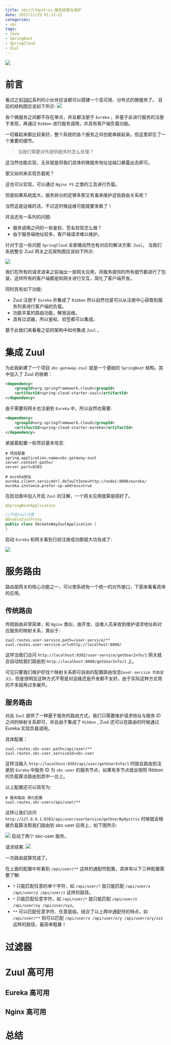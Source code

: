 ```yaml
---
title: sbc(六)Hystrix-服务容错与保护
date: 2017/11/25 01:13:22    
categories: 
- sbc
tags: 
- Java
- SpringBoot
- SpringCloud
- Zuul
---
```


![](https://ws1.sinaimg.cn/large/006tNc79gy1flrejb4pbpj30qo0cuq5s.jpg)

# 前言

看过之前[SBC](https://crossoverjie.top/categories/sbc/)系列的小伙伴应该都可以搭建一个高可用、分布式的微服务了。 目前的结构图应该如下所示:
![](https://ws1.sinaimg.cn/large/006tKfTcly1flvyjrv2unj30dc0gwaaw.jpg)

各个微服务之间都不存在单点，并且都注册于 `Eureka` ，并基于此进行服务的注册于发现，再通过 `Ribbon` 进行服务调用，并具有客户端负载功能。

一切看起来都比较美好，整个系统的各个服务之间也能串联起来。但这里却忘了一个重要的细节。

> 当我们需要对外提供服务时怎么处理？

这当然也能实现，无非就是将我们具体的微服务地址加端口暴露出去即可。

那又如何来实现负载呢？

这也可以实现，可以通过 `Nginx F5` 之类的工具进行负载。

但是如果系统庞大，服务拆分的足够多那又有谁来维护这些路由关系呢？

当然这是运维的活，不过这时候运维可能就要发飙了！

并且还有一系列的问题:

- 服务调用之间的一些鉴权、签名校验怎么做？
- 由于服务端地址较多，客户端请求难以维护。

针对于这一些问题 `SpringCloud` 全家桶自然也有对应的解决方案: `Zuul`。
当我们系统整合 Zuul 网关之后架构图应该如下所示:

![](https://ws2.sinaimg.cn/large/006tKfTcly1flw0fbfukxj30mp0icdgk.jpg)

我们在所有的请求进来之前抽出一层网关应用，将服务提供的所有细节都进行了包装，这样所有的客户端都是和网关进行交互，简化了客户端开发。

同时具有如下功能:

- Zuul 注册于 `Eureka` 并集成了 `Ribbon` 所以自然也是可以从注册中心获取到服务列表进行客户端的负载。
- 功能丰富的路由功能，解放运维。
- 具有过滤器，所以鉴权、验签都可以集成。

基于此我们来看看之前的架构中如何集成 `Zuul` 。

# 集成 Zuul
为此我新建了一个项目 `sbc-gateway-zuul` 就是一个基础的 `SpringBoot` 结构。其中加入了 Zuul 的依赖：

```xml
<dependency>
	<groupId>org.springframework.cloud</groupId>
	<artifactId>spring-cloud-starter-zuul</artifactId>
</dependency>
```

由于需要将网关也注册到 `Eureka` 中，所以自然也需要:

```xml
<dependency>
	<groupId>org.springframework.cloud</groupId>
	<artifactId>spring-cloud-starter-eureka</artifactId>
</dependency>
```

紧接着配置一些项目基本信息:

```properties
# 项目配置
spring.application.name=sbc-gateway-zuul
server.context-path=/
server.port=8383

# eureka地址
eureka.client.serviceUrl.defaultZone=http://node1:8888/eureka/
eureka.instance.prefer-ip-address=true
```

在启动类中加入开启 `Zuul` 的注解，一个网关应用就算是搭好了。

```java
@SpringBootApplication

//开启zuul代理
@EnableZuulProxy
public class SbcGateWayZuulApplication {
}
```

启动 `Eureka` 和网关看到已经注册成功那就大功告成了:

![](https://ws4.sinaimg.cn/large/006tKfTcly1flx2fwc3v2j314y085dgp.jpg)

# 服务路由
路由是网关的核心功能之一，可以使系统有一个统一的对外接口，下面来看看具体的应用。

## 传统路由
传统路由非常简单，和 `Nginx` 类似，由开发、运维人员来收到维护请求地址和对应服务的映射关系，类似于:

```properties
zuul.routes.user-service.path=/user-service/**
zuul.routes.user-sercice.url=http://localhost:8080/
```

这样当我们访问 `http://localhost:8383/user-service/getUserInfo/1` 网关就会自动给我们路由到 `http://localhost:8080/getUserInfo/1` 上。

可见只要我们维护好找个映射关系即可自由的配置路由信息(`user-sercice 可自定义`)，但是很明显这种方式不管是对运维还是开发都不友好。由于实际这种方式用的不多就再过多展开。

## 服务路由
对此 `Zuul` 提供了一种基于服务的路由方式。我们只需要维护请求地址与服务 ID 之间的映射关系即可，并且由于集成了 `Ribbon` , Zuul 还可以在路由的时候通过 Eureka 实现负载调用。

具体配置：

```properties
zuul.routes.sbc-user.path=/api/user/**
zuul.routes.sbc-user.serviceId=sbc-user
```

这样当输入 `http://localhost:8383/api/user/getUserInfo/1` 时就会路由到注册到 `Eureka` 中服务 ID 为 `sbc-user` 的服务节点，如果有多节点就会按照 Ribbon 的负载算法路由到其中一台上。

以上配置还可以简写为:

```properties
# 服务路由 简化配置
zuul.routes.sbc-user=/api/user/**
```

这样让我们访问 `http://127.0.0.1:8383/api/user/userService/getUserByHystrix` 时候就会根据负载算法帮我们路由到 sbc-user 应用上，如下图所示:

![](https://ws1.sinaimg.cn/large/006tKfTcly1flx4pbe3nsj31ga0e5gnq.jpg)
启动了两个 sbc-user 服务。

请求结果:
![](https://ws4.sinaimg.cn/large/006tKfTcly1flx4q2zktbj30yd0ll79b.jpg)

一次路由就算完成了。

在上面的配置中有看到 `/api/user/**` 这样的通配符配置，具体有以下三种配置需要了解:

- `?` 只能匹配任意的单个字符，如 `/api/user/?` 就只能匹配 `/api/user/x  /api/user/y /api/user/z` 这样的路径。
- `*` 只能匹配任意字符，如 `/api/user/*` 就只能匹配 `/api/user/x /api/user/xy /api/user/xyz`。
- `**` 可以匹配任意字符、任意层级。结合了以上两中通配符的特点，如 `/api/user/**` 则可以匹配 `/api/user/x /api/user/x/y /api/user/x/y/zzz `这样的路径，最简单粗暴！

# 过滤器

# Zuul 高可用

## Eureka 高可用


## Nginx 高可用

# 总结